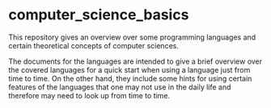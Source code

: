 # computer_science_basics

This repository gives an overview over some programming languages and certain theoretical concepts of computer sciences.

The documents for the languages are intended to give a brief overview over the covered languages for a quick start when using a language just from time to time. On the other hand, they include some hints for using certain features of the languages that one may not use in the daily life and therefore may need to look up from time to time.
